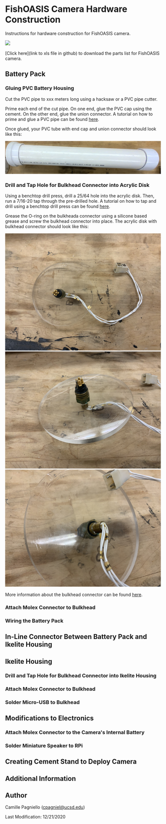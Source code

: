 # FishOASIS Camera Hardware Construction
Instructions for hardware construction for FishOASIS camera.

<img src="/hardware/images/Camera_System.png" width="40%"> 

[Click here](link to xls file in github) to download the parts list for FishOASIS camera.

## Battery Pack

### Gluing PVC Battery Housing

Cut the PVC pipe to xxx meters long using a hacksaw or a PVC pipe cutter. 

Prime each end of the cut pipe. On one end, glue the PVC cap using the cement. On the other end, glue the union connector. A tutorial on how to prime and glue a PVC pipe can be found [here](https://www.youtube.com/watch?v=8kKVIoUhyYA&ab_channel=BenjaminSahlstrom).

Once glued, your PVC tube with end cap and union connector should look like this:

<img src="/hardware/images/pvc_tube.png"> 

### Drill and Tap Hole for Bulkhead Connector into Acrylic Disk

Using a benchtop drill press, drill a 25/64 hole into the acrylic disk. Then, run a 7/16-20 tap through the pre-drilled hole. A tutorial on how to tap and drill using a benchtop drill press can be found [here](https://www.youtube.com/watch?v=EGhjsAOjfzU&ab_channel=ElectricChronicles).

Grease the O-ring on the bulkheada connector using a silicone based grease and screw the bulkhead connector into place. The acrylic disk with bulkhead connector should look like this:

<img src="/hardware/images/IMG_0113.jpg"> <img src="/hardware/images/IMG_0114.jpg"> <img src="/hardware/images/IMG_0115.jpg"> 

More information about the bulkhead connector can be found [here](https://www.macartney.com/what-we-offer/systems-and-products/connectors/subconn/subconn-micro-circular-series/subconn-micro-circular-2-3-4-5-6-and-8-contacts-and-g2-2-3-and-4-contacts/).

### Attach Molex Connector to Bulkhead

### Wiring the Battery Pack

## In-Line Connector Between Battery Pack and Ikelite Housing

## Ikelite Housing

### Drill and Tap Hole for Bulkhead Connector into Ikelite Housing

### Attach Molex Connector to Bulkhead

### Solder Micro-USB to Bulkhead 

## Modifications to Electronics

### Attach Molex Connector to the Camera's Internal Battery

### Solder Miniature Speaker to RPi

## Creating Cement Stand to Deploy Camera

## Additional Information

## Author
Camille Pagniello (cpagniel@ucsd.edu)

Last Modification: 12/21/2020
